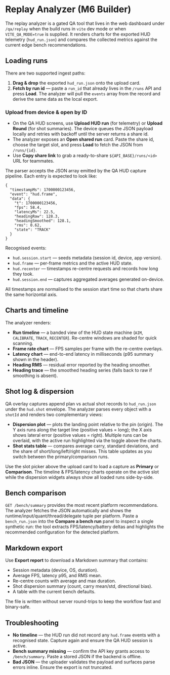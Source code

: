 # Replay Analyzer (M6 Builder)

The replay analyzer is a gated QA tool that lives in the web dashboard under `/qa/replay` when the build runs in `vite` dev
mode or when `VITE_QA_MODE=true` is supplied. It renders charts for the exported HUD telemetry (`hud_run.json`) and
compares the collected metrics against the current edge bench recommendations.

## Loading runs

There are two supported ingest paths:

1. **Drag & drop** the exported `hud_run.json` onto the upload card.
2. **Fetch by run id** — paste a `run_id` that already lives in the `/runs` API and press **Load**. The analyzer will pull the
   `events` array from the record and derive the same data as the local export.

### Upload from device & open by ID

- On the QA HUD screens, use **Upload HUD run** (for telemetry) or **Upload Round** (for shot summaries). The device queues the
  JSON payload locally and retries with backoff until the server returns a share id.
- The analyzer exposes an **Open shared run** card. Paste the share id, choose the target slot, and press **Load** to fetch the
  JSON from `/runs/{id}`.
- Use **Copy share link** to grab a ready-to-share `${API_BASE}/runs/<id>` URL for teammates.

The parser accepts the JSON array emitted by the QA HUD capture pipeline. Each entry is expected to look like:

```jsonc
{
  "timestampMs": 1700000123456,
  "event": "hud.frame",
  "data": {
    "t": 1700000123456,
    "fps": 58.4,
    "latencyMs": 22.5,
    "headingRaw": 128.3,
    "headingSmoothed": 128.1,
    "rms": 0.62,
    "state": "TRACK"
  }
}
```

Recognised events:

- `hud.session.start` — seeds metadata (session id, device, app version).
- `hud.frame` — per-frame metrics and the active HUD state.
- `hud.recenter` — timestamps re-centre requests and records how long they took.
- `hud.session.end` — captures aggregated averages generated on-device.

All timestamps are normalised to the session start time so that charts share the same horizontal axis.

## Charts and timeline

The analyzer renders:

- **Run timeline** — a banded view of the HUD state machine (`AIM`, `CALIBRATE`, `TRACK`, `RECENTER`). Re-centre windows are
  shaded for quick scanning.
- **Frame rate chart** — FPS samples per frame with the re-centre overlays.
- **Latency chart** — end-to-end latency in milliseconds (p95 summary shown in the header).
- **Heading RMS** — residual error reported by the heading smoother.
- **Heading trace** — the smoothed heading series (falls back to raw if smoothing is absent).

## Shot log & dispersion

QA overlay captures append plan vs actual shot records to `hud_run.json` under the `hud.shot` envelope. The analyzer parses
every object with a `shotId` and renders two complementary views:

- **Dispersion plot** — plots the landing point relative to the pin (origin). The Y axis runs along the target line (positive
  values = long); the X axis shows lateral error (positive values = right). Multiple runs can be overlaid, with the active
  run highlighted via the toggle above the charts.
- **Shot stats table** — compares average carry, standard deviations, and the share of short/long/left/right misses. This
  table updates as you switch between the primary/comparison runs.

Use the slot picker above the upload card to load a capture as **Primary** or **Comparison**. The timeline & FPS/latency
charts operate on the active slot while the dispersion widgets always show all loaded runs side-by-side.

## Bench comparison

`GET /bench/summary` provides the most recent platform recommendations. The analyzer fetches the JSON automatically and
shows the runtime/input/quant/thread/delegate tuple per platform. Paste a `bench_run.json` into the **Compare a bench run**
panel to inspect a single synthetic run: the tool extracts FPS/latency/battery deltas and highlights the recommended
configuration for the detected platform.

## Markdown export

Use **Export report** to download a Markdown summary that contains:

- Session metadata (device, OS, duration).
- Average FPS, latency p95, and RMS mean.
- Re-centre counts with average and max duration.
- Shot dispersion summary (count, carry mean/std, directional bias).
- A table with the current bench defaults.

The file is written without server round-trips to keep the workflow fast and binary-safe.

## Troubleshooting

- **No timeline** — the HUD run did not record any `hud.frame` events with a recognised state. Capture again and ensure the QA
  HUD session is active.
- **Bench summary missing** — confirm the API key grants access to `/bench/summary`. Paste a stored JSON if the backend is
  offline.
- **Bad JSON** — the uploader validates the payload and surfaces parse errors inline. Ensure the export is not truncated.
